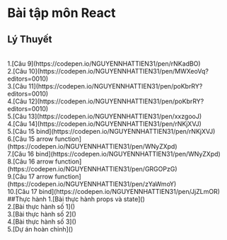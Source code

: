 # Bài tập môn React
## Lý Thuyết
<br>
1.[Câu 9](https://codepen.io/NGUYENNHATTIEN31/pen/rNKadBO)
<br>
2.[Câu 10](https://codepen.io/NGUYENNHATTIEN31/pen/MWXeoVq?editors=0010)<br>
3.[Câu 11](https://codepen.io/NGUYENNHATTIEN31/pen/poKbrRY?editors=0010)<br>
4.[Câu 12](https://codepen.io/NGUYENNHATTIEN31/pen/poKbrRY?editors=0010)<br>
5.[Câu 13](https://codepen.io/NGUYENNHATTIEN31/pen/xxzgooJ)<br>
4.[Câu 14](https://codepen.io/NGUYENNHATTIEN31/pen/rNKjXVJ)<br>
5.[Câu 15 bind](https://codepen.io/NGUYENNHATTIEN31/pen/rNKjXVJ)<br>
6.[Câu 15 arrow function](https://codepen.io/NGUYENNHATTIEN31/pen/WNyZXpd)<br>
7.[Câu 16 bind](https://codepen.io/NGUYENNHATTIEN31/pen/WNyZXpd)<br>
8.[Câu 16 arrow function](https://codepen.io/NGUYENNHATTIEN31/pen/GRGOPzG)<br>
9.[Câu 17 arrow function](https://codepen.io/NGUYENNHATTIEN31/pen/zYaWmoY)<br>
10.[Câu 17 bind](https://codepen.io/NGUYENNHATTIEN31/pen/JjZLmOR)<br>
##Thực hành
1.[Bài thực hành props và state]()<br>
2.[Bài thực hành số 1]()<br>
3.[Bài thực hành số 2]()<br>
4.[Bài thực hành số 3]()<br>
5.[Dự án hoàn chỉnh]()<br>


